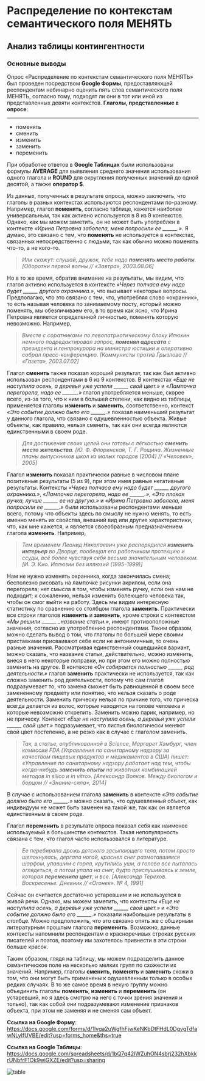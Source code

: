 # Распределение по контекстам семантического поля МЕНЯТЬ 
## Анализ таблицы контингентности
### Основные выводы

Опрос «Распределение по контекстам семантического поля МЕНЯТЬ» был проведен посредством **Google Формы**, предоставляющей респондентам небинарно оценить пять слов семантического поля МЕНЯТЬ, согласно тому, подходят ли они в тот или иной из представленных девяти контекстов. **Глаголы, представленные в опросе**:
***
- поменять
- сменить
- изменить
- заменить
- переменить

При обработке ответов в **Google Таблицах** были использованы формулы **AVERAGE** для выявления среднего значения использования одного глагола и **ROUND** для округления полученных значений до одной десятой, а также **оператор $**.

Из данных, полученных в результате опроса, можно заключить, что глаголы в разных контекстах используются респондентами по-разному. Например, глагол **поменять**, согласно таблице, кажется наиболее универсальным, так как активно используется в 8 из 9 контекстов. Однако, как мы можем заметить, он не может быть употреблен в контексте *«Ирина Петровна заболела, меня попросили ее ______.».* Я думаю, это связано с тем, что **поменять** не используется в контекстах, связанных непосредственно с людьми, так как обычно можно поменять что-то, а не кого-то.

>*Или скажут: слушай, дружок, тебе надо **поменять место работы**. [Оборотни первой волны // «Завтра», 2003.08.06]*

Но в то же время, обратив внимание на результаты, мы видим, что глагол активно используется в контексте *«Через полчаса ему надо будет ______ другого охранника.»*, что вызывает некоторые вопросы. Предполагаю, что это связано с тем, что, употребляя слово «охранник», то есть называя человека по занимаемому посту, который можно поменять, мы обезличиваем его, в то время как ясно, что Ирина Петровна является определенной личностью, поменять которую невозможно. Например, 

>*Вместе с соратниками по левопатриотическому блоку Илюхин немного подредактировал запрос, **поменял адресата** с президента и генпрокурора на министра юстиции и оперативно собрал пресс-конференцию. [Коммунисты против Грызлова // «Газета», 2003.07.02]*

Глагол **сменить** также показал хороший результат, так как был активно использован респондентами в 6 из 9 контекстов. В контекстах *«Еще не наступила осень, а деревья уже успели ______ свой цвет.»* и *«Лампочка перегорела, надо ее ______.»* глагол употребляется меньше, скорее всего, из-за того, что к ним в большей степени, как видно из таблицы, применяется глаголы **изменить** и **заменить**, соответственно, контекст *«Это событие должно было его ______.»* показал наименьший результат у данного глагола, что связано с одушевленностью объекта. Живые объекты, как правило, нельзя сменить, так как они всегда являются единственными в своем роде.

>*Для достижения своих целей они готовы с лёгкостью **сменить место жительства**. [Ю. Ф. Флоринская, Т. Г. Рощина. Жизненные планы выпускников школ из малых городов (2004) // «Человек», 2005]*

Глагол **изменить** показал практически равные в числовом плане позитивные результаты (5 из 9), при этом имея равные негативные результаты. Контексты *«Через полчаса ему надо будет ______ другого охранника.»*, *«Лампочка перегорела, надо ее ______.»*, *«Это плохая ручка, лучше ______ ее на другую.»* и *«Ирина Петровна заболела, меня попросили ее ______.»* были использованы респондентами меньше всего, потому что объекты здесь по смыслу не нужно менять, то есть именно менять их свойства, внешний вид или другие характеристики, что, как мне кажется, и является своеобразным предназначением глагола **изменить**. Например, 

>*Тем временем Леонид Николаевич уже распорядился **изменить интерьер** во Дворце, пообещал его работникам протекцию и ссуды, всё более чувствуя себя весьма значительным человеком. [И. Э. Кио. Иллюзии без иллюзий (1995-1999)]*

Нам не нужно изменять охранника, когда закончилась смена; бесполезно рисовать на лампочке рисунки акрилом, если она перегорела; нет смысла в том, чтобы изменять ручку, если она нам не подходит; к сожалению, нельзя изменить болеющего человека так, чтобы он смог выйти на работу. Здесь мы видим интересную статистику по сравнению со столбцом глагола **заменить**. Практически все строки глаголов **изменить** и **заменить**, кроме строки с контекстом *«Мы решили ______ _название статьи.»*, имеют противоположные значения, согласно их употреблению респондентами. Таким образом, можно сделать вывод о том, что глаголы по большей мере своими приставками присваивают себе если не антонимичные, то очень разные значения. Рассматривая единственный сошедшийся вариант, можно сказать, что название статьи, действительно, можно изменить, внеся в него некоторые поправки, но при этом его можно полностью заменить на другое. В контексте *«Он собирается полностью ______ род деятельности.»* глагол **заменить** практически не используется, так как сложно заменить род деятельности, потому что сам глагол подразумевает то, что замена сможет быть равноценной в своем весе замененному предмету или понятию, что нельзя сказать о роде деятельности. Заменить прическу нельзя по причине того, что прическа всегда делается из волос, которые находятся на голове человека и которые невозможно открепить. Заменить можно парик, например, но не прическу. Контекст *«Еще не наступила осень, а деревья уже успели ______ свой цвет.»* подразумевает, что листья биологически меняют свой цвет постепенно, а не резко как в случае с глаголом заменить.

>*Так, в статье, опубликованной в Science, Маргарет Хэмбург, член комиссии FDA (Управления по санитарному надзору за качеством пищевых продуктов и медикаментов в США) пишет: «Управление по санитарному надзору работает над тем, чтобы когда-нибудь **заменить опыты** на животных комбинацией методов in silico и in vitro». [Александр Волков. Между биологом и борцом // «Знание-сила», 2014]*

В случае с использованием глагола **заменить** в контексте *«Это событие должно было его ______.»* можно сказать, что одушевленный объект, как индивидуум не может быть заменен на такой же, так как он является единственным в своем роде.

Глагол **переменить** в результате опроса показал себя как наименее используемый в большинстве контекстов. Такая непопулярность связана с тем, что глагол часто использовался в литературе.

>*Ее перебирала дрожь детского засыпающего тела, потом просто шелохнулась, дергала ногой, краснел снег размотавшимся шарфом, упавшим с горла, крутились уши, а голова все пыталась оглядеться, а потом упала на снег, будто прислушиваясь к земле, которая **переменила цвет**, и все. [Александр Терехов. Воскресенье. Дневник // «Огонек». № 4, 1991]*

Сейчас он считается достаточно устаревшим и не используется в живой речи. Однако, мы можем заметить, что контексты *«Еще не наступила осень, а деревья уже успели ______ свой цвет.»* и *«Это событие должно было его ______.»* показали наибольшие результаты в столбце. Можно предположить, что это связано опять же с обширным литературным прошлым глагола **переменить**. Возможно, данные контексты напомнили респондентам о красноречивых строках русских писателей и поэтов, поэтому им захотелось привнести в эти строки больше красок.

Таким образом, глядя на таблицу, мы можем подразделить данное семантическое поле на несколько мелких групп по схожести их значений. Например, глаголы **сменить**, **поменять** и **заменить** схожи в том, что они могут быть применены к одушевленным только в особых редких случаях. В то же самое время в некую группу можно объединить глаголы **поменять**, **изменить** и **переменить** (он устаревший, но я здесь смотрю на него с точки зрения значения и только), так как собой они подразумевают изменение признаков объекта, при этом не заменяя и не сменяя сам объект.

**Ссылка на Google Форму**: https://docs.google.com/forms/d/1lvga2uWgfhFjwKeNKbDtFHdL0DgvgTdfawNLyIfUVBE/edit?usp=forms_home&ths=true

**Ссылка на Google Таблицы**: https://docs.google.com/spreadsheets/d/1bQ7q42IWZuhON4sbrj232hXbkkrUNbfrF1Ok9wiGXZE/edit?usp=sharing

![table](https://user-images.githubusercontent.com/63372538/134579758-8e04b29e-94bb-40d9-9fb1-57dcc87f0ed7.png)
